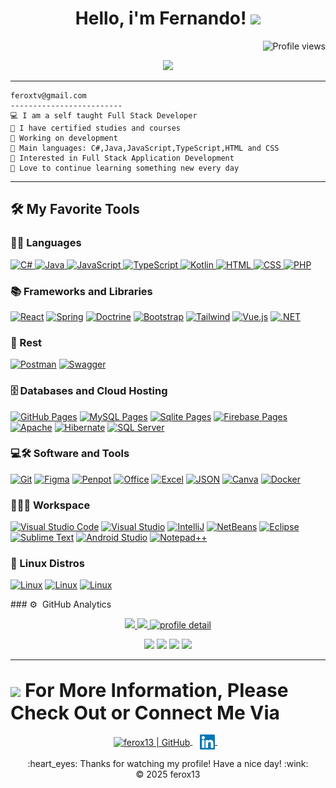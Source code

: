 <h1 align="center">
Hello, i'm Fernando!
  <img src="https://media.giphy.com/media/hvRJCLFzcasrR4ia7z/giphy.gif" width="30"></h1>

<img src="https://komarev.com/ghpvc/?username=ferox13&color=green" alt="Profile views" align='right'/> <a href="https://github.com/ferox13/ferox13/"> </a>
<br/>

<p align="center">
  <a href="https://github.com/ferox13/readme-typing-svg"><img src="https://readme-typing-svg.herokuapp.com?lines=Full+Stack+Web+Developer;Freelancer;DS%20|%20AI%20|%20ML%20Enthusiastic;Always%20learning%20new%20things&center=true&width=380&height=45"></a>
</p>

<hr>

```
feroxtv@gmail.com
-------------------------
💻 I am a self taught Full Stack Developer
📝 I have certified studies and courses
🔭 Working on development
🌟 Main languages: C#,Java,JavaScript,TypeScript,HTML and CSS
🚩 Interested in Full Stack Application Development
💖 Love to continue learning something new every day
```

<hr>

## 🛠️ My Favorite Tools

### 👨‍💻 Languages

<p>
    <a href="https://github.com/search?q=user%3ADenverCoder1+is%3Arepo+language%3Acsharp">
        <img alt="C#" src="https://img.shields.io/badge/C%23-239120?style=for-the-badge&logo=c-sharp&logoColor=white">
    </a>
    <a href="https://github.com/search?q=user%3ADenverCoder1+is%3Arepo+language%3Ajava">
        <img alt="Java" src="https://img.shields.io/badge/Java-007396?style=for-the-badge&logo=java&logoColor=white">
    </a>
    <a href="https://github.com/search?q=user%3ADenverCoder1+is%3Arepo+language%3Ajavascript">
        <img alt="JavaScript" src="https://img.shields.io/badge/JavaScript-F7DF1E?style=for-the-badge&logo=javascript&logoColor=black">
    </a>
    <a href="https://github.com/search?q=user%3ADenverCoder1+is%3Arepo+language%3Atypescript">
        <img alt="TypeScript" src="https://img.shields.io/badge/TypeScript-007ACC?style=for-the-badge&logo=typescript&logoColor=white">
    </a>
    <a href="https://github.com/search?q=user%3ADenverCoder1+is%3Arepo+language%3Akotlin">
        <img alt="Kotlin" src="https://img.shields.io/badge/Kotlin-097CC?style=for-the-badge&logo=kotlin&logoColor=white">
    </a>
    <a href="https://github.com/search?q=user%3ADenverCoder1+is%3Arepo+language%3Ahtml">
        <img alt="HTML" src="https://img.shields.io/badge/HTML-E34F26?style=for-the-badge&logo=html5&logoColor=white">
    </a>
    <a href="https://github.com/search?q=user%3ADenverCoder1+is%3Arepo+language%3Acss">
        <img alt="CSS" src="https://img.shields.io/badge/CSS-1572B6?style=for-the-badge&logo=css3&logoColor=white">
    </a>
    <a href="https://github.com/search?q=user%3ADenverCoder1+is%3Arepo+language%3Aphp">
        <img alt="PHP" src="https://img.shields.io/badge/PHP-777BB4?style=for-the-badge&logo=php&logoColor=white">
    </a>
</p>

### 📚 Frameworks and Libraries

<p>
    <a href="#"><img alt="React" src="https://img.shields.io/badge/React-20232A?style=for-the-badge&logo=react&logoColor=61DAFB"></a>
    <a href="#"><img alt="Spring" src="https://img.shields.io/badge/Spring-6DB33F?style=for-the-badge&logo=spring&logoColor=white"></a>
    <a href="#"><img alt="Doctrine" src="https://img.shields.io/badge/Doctrine-20232A?style=for-the-badge&logo=doctrine&logoColor=6DB33F"></a>
    <a href="#"><img alt="Bootstrap" src="https://img.shields.io/badge/Bootstrap-563D7C?style=for-the-badge&logo=bootstrap&logoColor=white"></a>
    <a href="#"><img alt="Tailwind" src="https://img.shields.io/badge/Tailwind-38B2AC?style=for-the-badge&logo=tailwindcss&logoColor=white"></a>
    <a href="#"><img alt="Vue.js" src="https://img.shields.io/badge/Vue.js-35495E?style=for-the-badge&logo=vue.js&logoColor=4FC08D"></a>
    <a href="#"><img alt=".NET" src="https://img.shields.io/badge/.NET-512BD4?style=for-the-badge&logo=.net&logoColor=white"></a>
</p>

### 🧪 Rest

<p>
    <a href="#"><img alt="Postman" src="https://img.shields.io/badge/Postman-FF6C37?style=for-the-badge&logo=postman&logoColor=white"></a>
    <a href="#"><img alt="Swagger" src="https://img.shields.io/badge/Swagger-85EA2D?style=for-the-badge&logo=swagger&logoColor=white"></a>
</p>

### 🗄️ Databases and Cloud Hosting

<p>
  <a href="#"><img alt="GitHub Pages" src="https://img.shields.io/badge/GitHub%20Pages-%23327FC7.svg?logo=github&logoColor=white"></a>
  <a href="#"><img alt="MySQL Pages" src="https://img.shields.io/badge/MySQL%20Pages-%234479A1.svg?logo=mysql&logoColor=white"></a>
  <a href="#"><img alt="Sqlite Pages" src="https://img.shields.io/badge/Sqlite-%23003B57.svg?logo=sqlite&logoColor=white"></a>
  <a href="#"><img alt="Firebase Pages" src="https://img.shields.io/badge/Firebase-%23FFCA28.svg?logo=firebase&logoColor=black"></a>
  <a href="#"><img alt="Apache" src="https://img.shields.io/badge/Apache-%23D22128.svg?logo=apache&logoColor=white"></a>
  <a href="#"><img alt="Hibernate" src="https://img.shields.io/badge/Hibernate-%234C4E52.svg?logo=hibernate&logoColor=white"></a>
  <a href="#"><img alt="SQL Server" src="https://img.shields.io/badge/SQL%20Server-CC2927.svg?logo=sql-server&logoColor=white"></a>
</p>

### 💻🛠️ Software and Tools

<p>
    <a href="#"><img alt="Git" src="https://img.shields.io/badge/Git%20-%23F05033.svg?logo=git&logoColor=white"></a>
    <a href="#"><img alt="Figma" src="https://img.shields.io/badge/Figma-%239B30FF.svg?logo=figma&logoColor=white"></a>
    <a href="#"><img alt="Penpot" src="https://img.shields.io/badge/Penpot-%2300E676.svg?logo=penpot&logoColor=white"></a>
    <a href="#"><img alt="Office" src="https://img.shields.io/badge/Word-%23D83B01.svg?logo=word&logoColor=white"></a>
    <a href="#"><img alt="Excel" src="https://img.shields.io/badge/Excel-%23217346.svg?logo=excel&logoColor=white"></a>
    <a href="#"><img alt="JSON" src="https://img.shields.io/badge/JSON-%23000000.svg?logo=json&logoColor=white"></a>
    <a href="#"><img alt="Canva" src="https://img.shields.io/badge/Canva-%23000000.svg?logo=canva&logoColor=00C2A8"></a>
    <a href="#"><img alt="Docker" src="https://img.shields.io/badge/Docker-%232496ED.svg?logo=docker&logoColor=white"></a>
  
### 👨🏽‍💻 Workspace
<p>
    <a href="#"><img alt="Visual Studio Code" src="https://img.shields.io/badge/Visual%20Studio%20Code-0078d7.svg?style=for-the-badge&logo=visual-studio-code&logoColor=white"></a>
    <a href="#"><img alt="Visual Studio" src="https://img.shields.io/badge/Visual%20Studio-5C2D91.svg?style=for-the-badge&logo=visual-studio&logoColor=white"></a>
    <a href="#"><img alt="IntelliJ" src="https://img.shields.io/badge/IntelliJIDEA-000000.svg?style=for-the-badge&logo=intellij-idea&logoColor=white"></a>
    <a href="#"><img alt="NetBeans" src="https://img.shields.io/badge/NetBeansIDE-1B6AC6.svg?style=for-the-badge&logo=apache-netbeans-ide&logoColor=white"></a>
    <a href="#"><img alt="Eclipse" src="https://img.shields.io/badge/Eclipse-FE7A16.svg?style=for-the-badge&logo=Eclipse&logoColor=white"></a>
    <a href="#"><img alt="Sublime Text" src="https://img.shields.io/badge/Sublime%20Text-FF9800.svg?style=for-the-badge&logo=sublime-text&logoColor=white"></a>
    <a href="#"><img alt="Android Studio" src="https://img.shields.io/badge/Android%20Studio-3DDC84.svg?style=for-the-badge&logo=android-studio&logoColor=white"></a>
    <a href="#"><img alt="Notepad++" src="https://img.shields.io/badge/Notepad++-005C84.svg?style=for-the-badge&logo=notepad-plus-plus&logoColor=white"></a>
</p>

### 🐧 Linux Distros

<p>
<a href="#"><img alt="Linux" src="https://img.shields.io/badge/-Lubuntu-%230065C2?style=for-the-badge&logo=lubuntu&logoColor=white"></a>
<a href="#"><img alt="Linux" src="https://img.shields.io/badge/Ubuntu-E95420?style=for-the-badge&logo=ubuntu&logoColor=white"></a>
<a href="#"><img alt="Linux" src="https://img.shields.io/badge/Debian-A81D33?style=for-the-badge&logo=Debian&logoColor=white"></a>

</p>
### ⚙️ &nbsp;GitHub Analytics

<p align="center">
<a href="https://github.com/ferox13">
  <img height="180em" src="https://github-readme-stats-eight-theta.vercel.app/api?username=ferox13&show_icons=true&theme=algolia&include_all_commits=true&count_private=true"/>
  <img height="180em" src="https://github-readme-stats-eight-theta.vercel.app/api/top-langs/?username=ferox13&layout=compact&langs_count=8&theme=algolia"/>
  <img src="http://github-profile-summary-cards.vercel.app/api/cards/profile-details?username=ferox13&theme=radical" alt="profile detail" />
</a>
</p>


<p align="center">
  <img src="http://github-profile-summary-cards.vercel.app/api/cards/repos-per-language?username=ferox13&theme=radical">
  <img src="http://github-profile-summary-cards.vercel.app/api/cards/most-commit-language?username=ferox13&theme=radical">
  <img src="http://github-profile-summary-cards.vercel.app/api/cards/stats?username=ferox13&theme=radical">
  <img src="http://github-profile-summary-cards.vercel.app/api/cards/productive-time?username=ferox13&theme=radical&utcOffset=1">
</p>
<hr>

<h2><img src='https://raw.githubusercontent.com/ShahriarShafin/ShahriarShafin/main/Assets/handshake.gif' width="80px"><span style="font-size: 30px"> For More Information, Please Check Out or Connect Me Via</span></h2>
<p align="center">
  <a href="https://github.com/ferox13" target="_blank">
    <img align="center" alt="ferox13 | GitHub" width="26px" src="https://upload.wikimedia.org/wikipedia/commons/thumb/a/ae/Github-desktop-logo-symbol.svg/1024px-Github-desktop-logo-symbol.svg.png" />
  </a> &nbsp;&nbsp;
  <a href="https://www.linkedin.com/in/fernando-rodr%C3%ADguez-509200117/" target="_blank">
    <img align="center" alt="ferox13 | Linkedin" width="24px" src="https://github.com/SatYu26/SatYu26/blob/master/Assets/Linkedin.svg" />
  </a> &nbsp;&nbsp;
<p> 
<div align="center">
  :heart_eyes: Thanks for watching my profile! Have a nice day! :wink: <br/>
  &copy; 2025 ferox13
</div>



